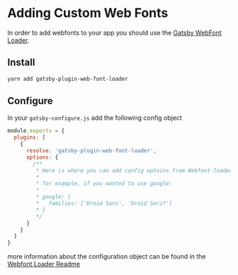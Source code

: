 # Adding Custom Web Fonts
In order to add webfonts to your app you should use the [Gatsby WebFont Loader](https://www.gatsbyjs.org/packages/gatsby-plugin-web-font-loader/?=font).

## Install
```bash
yarn add gatsby-plugin-web-font-loader
```

## Configure
In your `gatsby-configure.js` add the following config object

```javascript
module.exports = {
  plugins: [
    {
      resolve: 'gatsby-plugin-web-font-loader',
      options: {
        /**
         * Here is where you can add config optoins from Webfont-loader
         *
         * for example, if you wanted to use google:
         *
         * google: {
         *   families: ['Droid Sans', 'Droid Serif']
         * } 
         */
      }
    }
  ]
}
```

more information about the configuration object can be found in the [Webfont Loader Readme](https://github.com/typekit/webfontloader)
